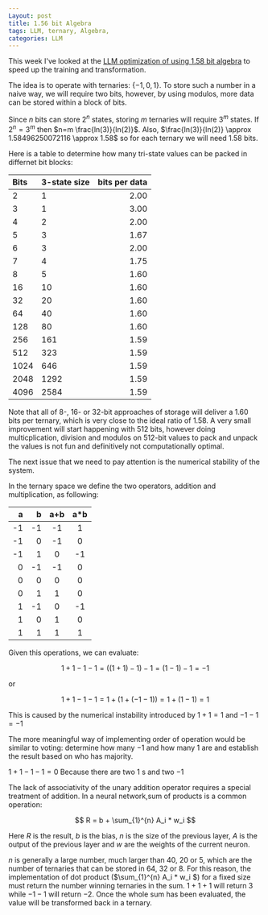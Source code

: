 ```yaml
---
Layout: post
title: 1.56 bit Algebra
tags: LLM, ternary, Algebra, 
categories: LLM
---
```


<script type="text/javascript" async
  src="https://cdn.mathjax.org/mathjax/latest/MathJax.js?config=TeX-MML-AM_CHTML">
    MathJax.Hub.Config({
    extensions: ["tex2jax.js"],
    jax: ["input/TeX", "output/HTML-CSS"],
    tex2jax: {
      inlineMath: [ ['$','$'], ["\\(","\\)"] ],
      displayMath: [ ['$$','$$'], ["\\[","\\]"] ],
      processEscapes: true
    },
    "HTML-CSS": { availableFonts: ["TeX"] }
  });
</script>

This week I've looked at the <a href="https://arxiv.org/abs/2402.17764">LLM optimization of using 1.58 bit algebra</a> to speed up the training and transformation.

The idea is to operate with ternaries: $\{-1,0,1\}$. To store such a number in a naive way, we will require two bits, however, by using modulos, more data can be stored within a block of bits.

Since $n$ bits can store $2^n$ states, storing $m$ ternaries will require $3^m$ states. If $2^n=3^m$ then $n=m \frac{ln(3)}{ln(2)}$. Also, $\frac{ln(3)}{ln(2)} \approx 1.58496250072116 \approx 1.58$ so for each ternary we will need 1.58 bits.

Here is a table to determine how many tri-state values can be packed in differnet bit blocks:

|  Bits  	|   3-state size   |   	bits per data   |
|:------|:--------------|---------------:|
|    2   |	  1    |	  2.00  |
|3|1|3.00|
|4|2|2.00|
|5|3|1.67|
|6|3|2.00|
|7|4|1.75|
|8|5|1.60|
|16|10|1.60|
|32|20|1.60|
|64|40|1.60|
|128|80|1.60|
|256|161|1.59|
|512|323|1.59|
|1024|646|1.59|
|2048|1292|1.59|
|4096|2584|1.59|

Note that all of 8-, 16- or 32-bit approaches of storage will deliver a $1.60$ bits per ternary, which is very close to the ideal ratio of $1.58$. A very small improvement will start happening with 512 bits, however doing multicplication, division and modulos on 512-bit values to pack and unpack the values is not fun and definitively not computationally optimal.

The next issue that we need to pay attention is the numerical stability of the system.

In the ternary space we define the two operators, addition and multiplication, as following:


|a|b|a+b|a*b|
|-:|-:|:---:|:---:|
|-1|-1|-1|1|
|-1|0|-1|0 |
|-1|1|0|-1|
|0|-1|-1|0|
|0|0|0|0|
|0|1|1|0|
|1|-1|0|-1|
|1|0|1|0|
|1|1|1|1|

Given this operations, we can evaluate:

$$
1+ 1 - 1 - 1 = ((1+1) - 1 ) - 1 = (1 -1) - 1 = -1
$$

or

$$
1+ 1 - 1 - 1 =  1 + (1 + (- 1 - 1)) = 1 + (1 - 1) = 1
$$

This is caused by the numerical instability introduced by $1+1=1$ and $-1 - 1 = -1$

The more meaningful way of implementing order of operation would be similar to voting: determine how many $-1$ and how many $1$ are and establish the result based on who has majority.

$1+ 1 - 1 - 1 = 0$ Because there are two $1$ s and two $-1$

The lack of associativity of the unary addition operator requires a special treatment of addition. In a neural network,sum of products is a common operation:

$$ R = b + \sum_{1}^{n} A_i * w_i $$

Here $R$ is the result,  $b$ is the bias, $n$ is the size of the previous layer, $A$ is the output of the previous layer and $w$ are the weights of the current neuron.

$n$ is generally a large number, much larger than 40, 20 or 5, which are the number of ternaries that can be stored in 64, 32 or 8. For this reason, the implementation of dot product ($\sum_{1}^{n} A_i * w_i $) for a fixed size must return the number winning ternaries in the sum. $1+1+1$ will return $3$ while $-1-1$ will return $-2$. Once the whole sum has been evaluated, the value will be transformed back in a ternary.


